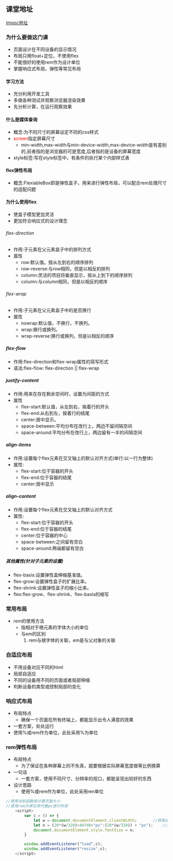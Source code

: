 ## 课堂地址
[imooc地址](https://www.imooc.com/video/22669)

### 为什么要做这门课
- 页面设计在不同设备的显示情况
- 布局只用float+定位，不使用flex
- 不能很好的使用rem作为设计单位
- 掌握响应式布局，弹性等常见布局

#### 学习方法
- 充分利用开发工具
- 多做各种测试并观察浏览器渲染效果
- 先分析计算，在运行观察效果

#### 什么是媒体查询
- 概念:为不同尺寸的屏幕设定不同的css样式
- <span style="color:red">screen</span>指定屏幕尺寸
    - min-width,max-width与min-device-width,max-device-width是有差别的,前者指的是浏览器的可是宽度,后者指的是设备的屏幕宽度
- style标签:写在style标签中，有条件的执行某个内部样式表

#### flex弹性布局
- 概念:FlexiableBox即是弹性盒子，用来进行弹性布局，可以配合rem处理尺寸的适配问题

#### 为什么使用flex
- 使盒子模型更加灵活
- 更加符合响应式的设计理念

###### flex-direction
- 作用:子元素在父元素盒子中的排列方式
- 属性
    - row:默认值。按从左到右的顺序排列
    - row-reverse:与row相同，但是以相反的排列
    - column:灵活的项目将垂直显示，按从上到下的顺序排列
    - column:与column相同，但是以相反的顺序

###### flex-wrap
- 作用:子元素在父元素盒子中的是否换行
- 属性
    - nowrap:默认值，不换行，不换列。
    - wrap:换行或换列。
    - wrap-reverse:换行或换列，但是以相反的顺序

##### flex-flow
- 作用:flex-direction和flex-wrap属性的简写形式
- 语法:flex-flow: flex-direction || flex-wrap

##### justify-content
- 作用:用来在存在剩余空间时，设置为间距的方式
- 属性
    - flex-start:默认值，从左到右，挨着行的开头
    - flex-end:从右到左，挨着行的结尾
    - center:居中显示。
    - space-between:平均分布在改行上，两边不留间隔空间
    - space-around:平均分布在改行上，两边留有一半的间隔空间

##### align-items
- 作用:设置每个flex元素在交叉轴上的默认对齐方式(单行:以一行为整体)
- 属性:
    - flex-start:位于容器的开头
    - flex-end:位于容器的结尾
    - center:居中显示

##### align-content
- 作用:设置每个flex元素在交叉轴上的默认对齐方式
- 属性:
    - flex-start:位于容器的开头
    - flex-end:位于容器的结尾
    - center:位于容器的中心
    - space-between:之间留有空白
    - space-around:两端都留有空白

##### 其他属性(针对子元素的设置)
- flex-basis:设置弹性盒伸缩基准值。
- flex-grow:设置弹性盒子的扩展比率。
- flex-shrink:设置弹性盒子的缩小比率。
- flex:flex-grow、flex-shrink、flex-basis的缩写

### 常用布局
- rem的使用方法
    - 指相对于根元素的字体大小的单位
    - 与em的区别
        1. rem与根字体的关联，em是与父对象的关联

### 自适应布局
- 不用设备对应不同的html
- 局部自适应
- 不同的设备用不同的页面或者局部伸缩
- 判断设备的类型或控制局部的变化

### 响应式布局
- 布局特点
    - 确保一个页面在所有终端上，都能显示出令人满意的效果
- 一套方案，处处运行
- 使用%或rem作为单位，此处采用%为单位

### rem弹性布局
- 布局特点
    - 为了保证在各种屏幕上的不失真，就要根据实际屏幕宽度做等比例换算
- 一句话
    - 一套方案，使用不同尺寸、分辨率的视口，都能呈现出较好的东西
- 设计思路
    - 使用%或rem作为单位，此处采用ren单位
``` javascript
//使用当前函数来计算页面大小
//使用rem为单位来代替px进行布局
    <script>
        var c = () => {
            let w = document.documentElement.clientWidth;       //获取设备的宽度
            let n = (20*(w/320)>40?40+"px":(20*(w/320)) + "px");    //20表示随意的字体比列，40表示任意设备最大的字体不超过40
            document.documentElement.style.fontSize = n;
        }

        window.addEventListener("load",c);
        window.addEventListener("resize",c);
    </script>
```